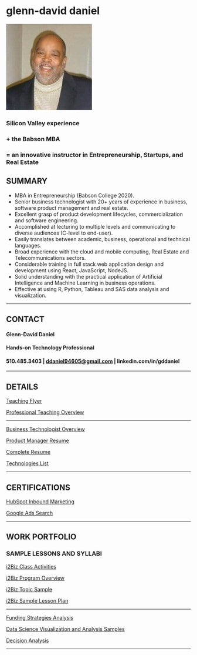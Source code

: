 # glenn-david daniel

![Headshot](./DD-Bizhead_234x234.jpg "Glenn-David Daniel")

### Silicon Valley experience 

### + the Babson MBA 

### = an innovative instructor in Entrepreneurship, Startups, and Real Estate

## SUMMARY
*	MBA in Entrepreneurship (Babson College 2020).
*	Senior business technologist with 20+ years of experience in business, software product management and real estate.
*	Excellent grasp of product development lifecycles, commercialization and software engineering.
*	Accomplished at lecturing to multiple levels and communicating to diverse audiences (C-level to end-user).
*	Easily translates between academic, business, operational and technical languages.  
*	Broad experience with the cloud and mobile computing, Real Estate and Telecommunications sectors.
*	Considerable training in full stack web application design and development using React, JavaScript, NodeJS.
*	Solid understanding with the practical application of Artificial Intelligence and Machine Learning in business operations.
*	Effective at using R, Python, Tableau and SAS data analysis and visualization.

---

## CONTACT
#### Glenn-David Daniel
#### Hands-on Technology Professional
#### 510.485.3403 | ddaniel94605@gmail.com | linkedin.com/in/gddaniel
---

## DETAILS
[Teaching Flyer](Glenn-David_Daniel_FACULTY_Highlights_w-pics_v210319.pdf)    

[Professional Teaching Overview](https://d2rd.github.io/glenn-david/Resume_Overview_TEACH_201228b.pdf)  


<!---
[Curriculm Vitae](https://d2rd.github.io/glenn-david/)  
--->

---

[Business Technologist Overview](https://d2rd.github.io/glenn-david/Resume_Overview_TECH_201228.pdf)  

[Product Manager Resume](https://d2rd.github.io/glenn-david/david_daniel_PRODUCT_MANAGER_v210101.docx)  

[Complete Resume](https://d2rd.github.io/glenn-david/david_daniel_pm-tech_DETAILED_v210101.docx)  

[Technologies List](https://d2rd.github.io/glenn-david/Glenn-David_Daniel_Technology_List_v210324.pdf)  

---

## CERTIFICATIONS
[HubSpot Inbound Marketing](https://d2rd.github.io/glenn-david/Certificate_HubSpot_Inbound_Marketing.pdf)    

[Google Ads Search](https://d2rd.github.io/glenn-david/Google_Ad_Search_Certification_Certificate.pdf)  

---

## WORK PORTFOLIO

<!-- Links -->
### SAMPLE LESSONS AND SYLLABI  

[i2Biz Class Activities](https://d2rd.github.io/glenn-david/i2Biz_EDT_02_Class_Activities.pdf) 

[i2Biz Program Overview](https://d2rd.github.io/glenn-david/i2Biz_Program_Overview_2014.pdf)  

[i2Biz Topic Sample](https://d2rd.github.io/glenn-david/i2Biz_EDT-41_Recognizing_Opportunities1.pdf)  

[i2Biz Sample Lesson Plan](https://d2rd.github.io/glenn-david/i2Biz_Sample_Lesson_Plan_2014_Glenn-David_Daniel.pdf)  


---
<!--
[Business Analysis](https://d2rd.github.io/glenn-david/)  

[Decision Analysis](https://d2rd.github.io/glenn-david/Glenn-David_Daniel_No_Good_Options_v200822.pdf)
-->

[Funding Strategies Analysis](https://d2rd.github.io/glenn-david/Paint-Pen_Scenarios_Entrepreneurial_Finance.pdf)

[Data Science Visualization and Analysis Samples](https://d2rd.github.io/glenn-david/)  

[Decision Analysis](https://d2rd.github.io/glenn-david/Glenn-David_Daniel_No_Good_Options_v200822.pdf)

<!--
[Sample Developer Projects](https://d2rd.github.io/glenn-david/" Work completed as an apprentice at the Lambda School for Computer Science and Learners Guild.")  
-->
---

<!--

## AFTER HOURS
[Glenn-David's Gallery](https://d2rd.github.io/glenn-david/)  
Favorite photos I've taken.  

[My Musical Life](https://d2rd.github.io/glenn-david/)  
Video clips in performance.  
-->